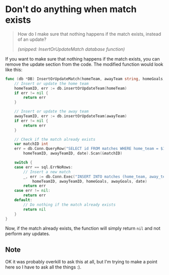 # Don't do anything when match exists

> How do I make sure that nothing happens if the match exists, instead of an update?
>
> _(snipped: InsertOrUpdateMatch database function)_

If you want to make sure that nothing happens if the match exists, you can remove the update section from the code. The modified function would look like this:

```go
func (db *DB) InsertOrUpdateMatch(homeTeam, awayTeam string, homeGoals, awayGoals int, date time.Time) error {
	// Insert or update the home team
	homeTeamID, err := db.insertOrUpdateTeam(homeTeam)
	if err != nil {
		return err
	}

	// Insert or update the away team
	awayTeamID, err := db.insertOrUpdateTeam(awayTeam)
	if err != nil {
		return err
	}

	// Check if the match already exists
	var matchID int
	err = db.Conn.QueryRow("SELECT id FROM matches WHERE home_team = $1 AND away_team = $2 AND date = $3",
		homeTeamID, awayTeamID, date).Scan(&matchID)

	switch {
	case err == sql.ErrNoRows:
		// Insert a new match
		_, err := db.Conn.Exec("INSERT INTO matches (home_team, away_team, home_goals, away_goals, date) VALUES ($1, $2, $3, $4, $5)",
			homeTeamID, awayTeamID, homeGoals, awayGoals, date)
		return err
	case err != nil:
		return err
	default:
		// Do nothing if the match already exists
		return nil
	}
}
```

Now, if the match already exists, the function will simply return `nil` and not perform any updates.

## Note

OK it was probably overkill to ask this at all, but I'm trying to make a point here so I have to ask all the things :).
